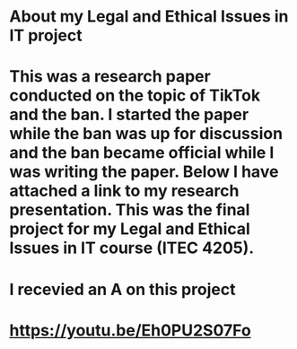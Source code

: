 # About my Legal and Ethical Issues in IT project

# This was a research paper conducted on the topic of TikTok and the ban. I started the paper while the ban was up for discussion and the ban became official while I was writing the paper. Below I have attached a link to my research presentation. This was the final project for my Legal and Ethical Issues in IT course (ITEC 4205).
# I recevied an A on this project

# https://youtu.be/Eh0PU2S07Fo
